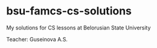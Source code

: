 # bsu-famcs-cs-solutions
My solutions for CS lessons at Belorusian State University

Teacher: Guseinova A.S.
